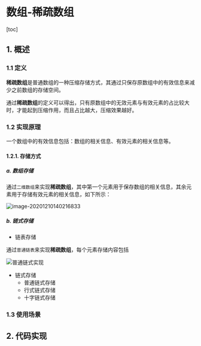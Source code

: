 # 数组-稀疏数组

[toc]

## 1. 概述

### 1.1 定义

**稀疏数组**是普通数组的一种压缩存储方式，其通过只保存原数组中的有效信息来减少之前数组的存储空间。

通过**稀疏数组**的定义可以得出，只有原数组中的无效元素与有效元素的占比较大时，才能起到压缩作用，而且占比越大，压缩效果越好。

### 1.2 实现原理

一个数组中的有效信息包括：数组的相关信息、有效元素的相关信息等。

#### 1.2.1. 存储方式

##### a. 数组存储

通过`二维数组`来实现**稀疏数组**，其中第一个元素用于保存数组的相关信息，其余元素用于存储有效元素的相关信息，如下所示：

![image-20201210140216833](https://gitee.com/gavin_len/image/raw/master/img/20201210140216.png)

##### b. 链式存储

- 链表存储

通过`普通链表`来实现**稀疏数组**，每个元素存储内容包括

![普通链式实现](https://gitee.com/gavin_len/image/raw/master/img/20201210135946.png)

- 链式存储
  - 普通链式存储
  - 行式链式存储
  - 十字链式存储

### 1.3 使用场景



## 2. 代码实现



